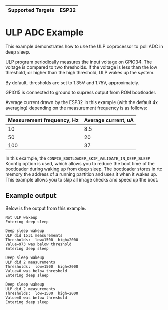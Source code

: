 | Supported Targets | ESP32 |
| ----------------- | ----- |

# ULP ADC Example

This example demonstrates how to use the ULP coprocessor to poll ADC in deep sleep.

ULP program periodically measures the input voltage on GPIO34. The voltage is compared to two thresholds. If the voltage is less than the low threshold, or higher than the high threshold, ULP wakes up the system.

By default, thresholds are set to 1.35V and 1.75V, approximately.

GPIO15 is connected to ground to supress output from ROM bootloader.

Average current drawn by the ESP32 in this example (with the default 4x averaging) depending on the measurement frequency is as follows:

Measurement frequency, Hz | Average current, uA
--------------------------|---------------------
  10                      | 8.5
  50                      | 20
 100                      | 37

In this example, the `CONFIG_BOOTLOADER_SKIP_VALIDATE_IN_DEEP_SLEEP` Kconfig option is used, which allows you to reduce the boot time of the bootloader during waking up from deep sleep. The bootloader stores in rtc memory the address of a running partition and uses it when it wakes up. This example allows you to skip all image checks and speed up the boot.

## Example output

Below is the output from this example.

```
Not ULP wakeup
Entering deep sleep

Deep sleep wakeup
ULP did 1531 measurements
Thresholds:  low=1500  high=2000
Value=973 was below threshold
Entering deep sleep

Deep sleep wakeup
ULP did 2 measurements
Thresholds:  low=1500  high=2000
Value=0 was below threshold
Entering deep sleep

Deep sleep wakeup
ULP did 2 measurements
Thresholds:  low=1500  high=2000
Value=0 was below threshold
Entering deep sleep
```
